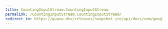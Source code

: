 ```yaml
---
title: CountingInputStream.CountingInputStream
permalink: /CountingInputStream.CountingInputStream/
redirect_to: https://guava.dev/releases/snapshot-jre/api/docs/com/google/common/io/CountingInputStream.html#CountingInputStream-java.io.InputStream-
---
```

